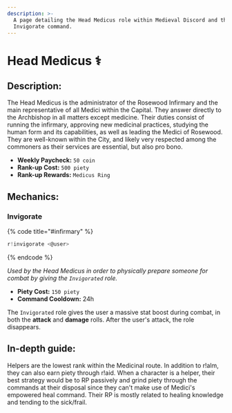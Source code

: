 ```yaml
---
description: >-
  A page detailing the Head Medicus role within Medieval Discord and their
  Invigorate command.
---
```


# Head Medicus ⚕️

## Description:

The Head Medicus is the administrator of the Rosewood Infirmary and the main representative of all Medici within the Capital. They answer directly to the Archbishop in all matters except medicine. Their duties consist of running the infirmary, approving new medicinal practices, studying the human form and its capabilities, as well as leading the Medici of Rosewood. They are well-known within the City, and likely very respected among the commoners as their services are essential, but also pro bono.

* **Weekly Paycheck:** `50 coin`
* **Rank-up Cost:** `500 piety`
* **Rank-up Rewards:** `Medicus Ring`

## Mechanics:

### Invigorate

{% code title="\#infirmary" %}
```javascript
r!invigorate <@user>
```
{% endcode %}

_Used by the Head Medicus in order to physically prepare someone for combat by giving the `Invigorated` role._

* **Piety Cost:** `150 piety`
* **Command Cooldown:** 24h

The `Invigorated` role gives the user a massive stat boost during combat, in both the **attack** and **damage** rolls. After the user's attack, the role disappears.

## In-depth guide:

Helpers are the lowest rank within the Medicinal route. In addition to r!alm, they can also earn piety through r!aid. When a character is a helper, their best strategy would be to RP passively and grind piety through the commands at their disposal since they can't make use of Medici's empowered heal command. Their RP is mostly related to healing knowledge and tending to the sick/frail.

